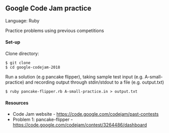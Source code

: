 ## Google Code Jam practice

Language: Ruby

Practice problems using previous competitions

#### Set-up

Clone directory:
```
$ git clone
$ cd google-codejam-2018
```

Run a solution (e.g pancake flipper), taking sample test input (e.g. A-small-practice) and recording output through stdin/stdout to a file (e.g. output.txt)

```
$ ruby pancake-flipper.rb A-small-practice.in > output.txt
```

#### Resources
- Code Jam website - https://code.google.com/codejam/past-contests
- Problem 1: pancake-flipper - https://code.google.com/codejam/contest/3264486/dashboard
